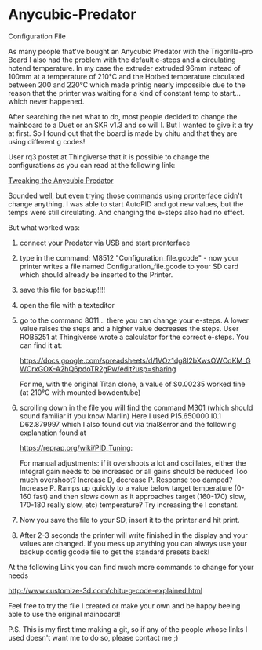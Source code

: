 # Anycubic-Predator
Configuration File

As many people that've bought an Anycubic Predator with the Trigorilla-pro Board I also had the problem with the default e-steps and a circulating hotend temperature. In my case the extruder extruded 96mm instead of 100mm at a temperature of 210°C and the Hotbed temperature circulated between 200 and 220°C which made printig nearly impossible due to the reason that the printer was waiting for a kind of constant temp to start... which never happened.

After searching the net what to do, most people decided to change the mainboard to a Duet or an SKR v1.3 and so will I. But I wanted to give it a try at first.
So I found out that the board is made by chitu and that they are using different g codes!

User rq3 postet at Thingiverse that it is possible to change the configurations as you can read at the following link:

<a href="https://www.thingiverse.com/groups/anycubic-predator/forums/general/topic:40393#comment-2752705">Tweaking the Anycubic Predator</a>

Sounded well, but even trying those commands using pronterface didn't change anything. I was able to start AutoPID and got new values, but the temps were still circulating. And changing the e-steps also had no effect.

But what worked was:

1.  connect your Predator via USB and start pronterface

2.  type in the command:  M8512 "Configuration_file.gcode"  - now your printer writes a file named Configuration_file.gcode 
    to your SD card which should already be inserted to the Printer.

3.  save this file for backup!!!!

4.  open the file with a texteditor

5.  go to the command 8011... there you can change your e-steps. A lower value raises the steps and a higher value decreases     the steps. User ROB5251 at Thingiverse wrote a calculator for the correct e-steps. You can find it at:

    https://docs.google.com/spreadsheets/d/1VOz1dg8I2bXwsOWCdKM_GWCrxGOX-A2hQ6pdoTR2gPw/edit?usp=sharing
    
    For me, with the original Titan clone, a value of S0.00235 worked fine (at 210°C with mounted bowdentube)

6.  scrolling down in the file you will find the command M301 (which should sound familiar if you know Marlin)
    Here I used P15.650000 I0.1 D62.879997 which I also found out via trial&error and the following explanation found at 
    
    https://reprap.org/wiki/PID_Tuning:
    
    For manual adjustments:
    if it overshoots a lot and oscillates, either the integral gain needs to be increased or all gains should be reduced
    Too much overshoot? 
    Increase D, decrease P.
    Response too damped? Increase P.
    Ramps up quickly to a value below target temperature (0-160 fast) and then slows down as it approaches target (160-170) 
    slow, 170-180 really slow, etc) temperature? Try increasing the I constant.

7.  Now you save the file to your SD, insert it to the printer and hit print.

8.  After 2-3 seconds the printer will write finished in the display and your values are changed. If you mess up anything you     can always use your backup config gcode file to get the standard presets back!

At the following Link you can find much more commands to change for your needs

http://www.customize-3d.com/chitu-g-code-explained.html

Feel free to try the file I created or make your own and be happy beeing able to use the original mainboard!

P.S. This is my first time making a git, so if any of the people whose links I used doesn't want me to do so, please contact me ;)
